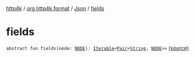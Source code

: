 [http4k](../../index.md) / [org.http4k.format](../index.md) / [Json](index.md) / [fields](./fields.md)

# fields

`abstract fun fields(node: `[`NODE`](index.md#NODE)`): `[`Iterable`](https://kotlinlang.org/api/latest/jvm/stdlib/kotlin.collections/-iterable/index.html)`<`[`Pair`](https://kotlinlang.org/api/latest/jvm/stdlib/kotlin/-pair/index.html)`<`[`String`](https://kotlinlang.org/api/latest/jvm/stdlib/kotlin/-string/index.html)`, `[`NODE`](index.md#NODE)`>>` [(source)](https://github.com/http4k/http4k/blob/master/http4k-core/src/main/kotlin/org/http4k/format/Json.kt#L38)